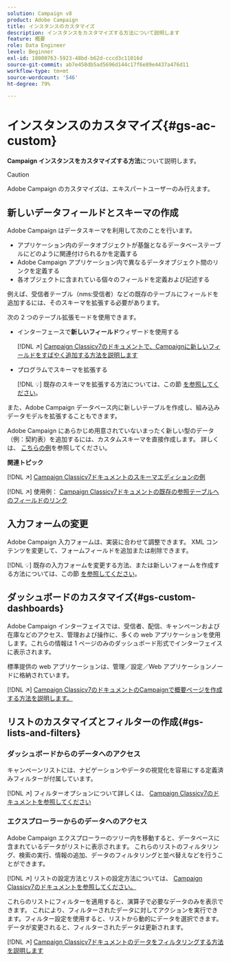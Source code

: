 ```yaml
---
solution: Campaign v8
product: Adobe Campaign
title: インスタンスのカスタマイズ
description: インスタンスをカスタマイズする方法について説明します
feature: 概要
role: Data Engineer
level: Beginner
exl-id: 18000763-5923-48bd-b62d-cccd3c11016d
source-git-commit: ab7e458db5ad5696d144c17f6e89e4437a476d11
workflow-type: tm+mt
source-wordcount: '546'
ht-degree: 79%

---
```


# インスタンスのカスタマイズ{#gs-ac-custom}

**Campaign インスタンスをカスタマイズする方法**&#x200B;について説明します。

>[!CAUTION]
>
>Adobe Campaign のカスタマイズは、エキスパートユーザーのみ行えます。

## 新しいデータフィールドとスキーマの作成

Adobe Campaign はデータスキーマを利用して次のことを行います。

* アプリケーション内のデータオブジェクトが基盤となるデータベーステーブルにどのように関連付けられるかを定義する
* Adobe Campaign アプリケーション内で異なるデータオブジェクト間のリンクを定義する
* 各オブジェクトに含まれている個々のフィールドを定義および記述する

例えば、受信者テーブル（nms:受信者）などの既存のテーブルにフィールドを追加するには、そのスキーマを拡張する必要があります。

次の 2 つのテーブル拡張モードを使用できます。

* インターフェースで&#x200B;**新しいフィールド**&#x200B;ウィザードを使用する

   [!DNL :arrow_upper_right:]  [Campaign Classicv7のドキュメントで、Campaignに新しいフィールドをすばやく追加する方法を説明します](https://experienceleague.adobe.com/docs/campaign-classic/using/configuring-campaign-classic/editing-schemas/new-field-wizard.html?lang=ja#configuring-campaign-classic)

* プログラムでスキーマを拡張する

   [!DNL :bulb:] 既存のスキーマを拡張する方法については、この節 [を参照してください](../dev/extend-schema.md)。


また、Adobe Campaign データベース内に新しいテーブルを作成し、組み込みデータモデルを拡張することもできます。

Adobe Campaign にあらかじめ用意されていないまったく新しい型のデータ（例：契約表）を追加するには、カスタムスキーマを直接作成します。 詳しくは、 [こちらの例](../dev/create-schema.md#example--creating-a-contract-table)を参照してください。

**関連トピック**

[!DNL :arrow_upper_right:]  [Campaign Classicv7ドキュメントのスキーマエディションの例](https://experienceleague.adobe.com/docs/campaign-classic/using/configuring-campaign-classic/editing-schemas/examples-of-schemas-edition.html?lang=ja#configuring-campaign-classic)

[!DNL :arrow_upper_right:] 使用例： [Campaign Classicv7ドキュメントの既存の参照テーブルへのフィールドのリンク](https://experienceleague.adobe.com/docs/campaign-classic/using/configuring-campaign-classic/editing-schemas/examples-of-schemas-edition.html?lang=ja#uc-link)


## 入力フォームの変更

Adobe Campaign 入力フォームは、実装に合わせて調整できます。 XML コンテンツを変更して、フォームフィールドを追加または削除できます。

[!DNL :bulb:] 既存の入力フォームを変更する方法、または新しいフォームを作成する方法については、この節 [を参照してください](../dev/forms.md)。

## ダッシュボードのカスタマイズ{#gs-custom-dashboards}

Adobe Campaign インターフェイスでは、受信者、配信、キャンペーンおよび在庫などのアクセス、管理および操作に、多くの web アプリケーションを使用します。これらの情報は 1 ページのみのダッシュボード形式でインターフェイスに表示されます。

標準提供の web アプリケーションは、管理／設定／Web アプリケーションノードに格納されています。

[!DNL :arrow_upper_right:]  [Campaign Classicv7のドキュメントのCampaignで概要ページを作成する方法を説明します。](https://experienceleague.adobe.com/docs/campaign-classic/using/designing-content/web-applications/use-cases—creating-overviews.html?lang=ja#creating-a-single-page-web-application)


## リストのカスタマイズとフィルターの作成{#gs-lists-and-filters}

### ダッシュボードからのデータへのアクセス

キャンペーンリストには、ナビゲーションやデータの視覚化を容易にする定義済みフィルターが付属しています。

[!DNL :arrow_upper_right:] フィルターオプションについて詳しくは、 [Campaign Classicv7のドキュメントを参照してください](https://experienceleague.adobe.com/docs/campaign-classic/using/getting-started/filtering-data/filtering-options.html?lang=ja#about-filtering)


### エクスプローラーからのデータへのアクセス

Adobe Campaign エクスプローラーのツリー内を移動すると、データベースに含まれているデータがリストに表示されます。 これらのリストのフィルタリング、検索の実行、情報の追加、データのフィルタリングと並べ替えなどを行うことができます。

[!DNL :arrow_upper_right:] リストの設定方法とリストの設定方法については、 [Campaign Classicv7のドキュメントを参照してください。](hhttps://experienceleague.adobe.com/docs/campaign-classic/using/getting-started/starting-with-adobe-campaign/campaign-workspace/adobe-campaign-ui-lists.html?lang=ja#getting-started)


これらのリストにフィルターを適用すると、演算子で必要なデータのみを表示できます。 これにより、フィルターされたデータに対してアクションを実行できます。フィルター設定を使用すると、リストから動的にデータを選択できます。データが変更されると、フィルターされたデータは更新されます。

[!DNL :arrow_upper_right:]  [Campaign Classicv7ドキュメントのデータをフィルタリングする方法を説明します](https://experienceleague.adobe.com/docs/campaign-classic/using/getting-started/filtering-data/creating-filters.html?lang=ja#typology-of-available-filters)
